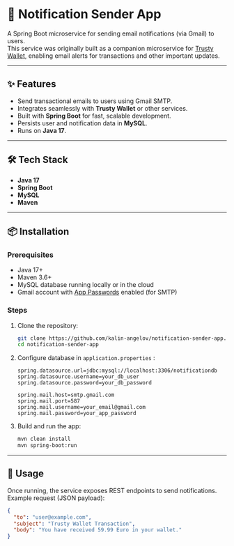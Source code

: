 # 📩 Notification Sender App

A Spring Boot microservice for sending email notifications (via Gmail) to users.  
This service was originally built as a companion microservice for [Trusty Wallet](https://github.com/kalin-angelov/trusty-wallet), enabling email alerts for transactions and other important updates.

---

## ✨ Features
- Send transactional emails to users using Gmail SMTP.
- Integrates seamlessly with **Trusty Wallet** or other services.
- Built with **Spring Boot** for fast, scalable development.
- Persists user and notification data in **MySQL**.
- Runs on **Java 17**.

---

## 🛠 Tech Stack
- **Java 17**
- **Spring Boot**
- **MySQL**
- **Maven**

---

## 📦 Installation

### Prerequisites
- Java 17+
- Maven 3.6+
- MySQL database running locally or in the cloud
- Gmail account with [App Passwords](https://support.google.com/accounts/answer/185833) enabled (for SMTP)

### Steps
1. Clone the repository:

   ```bash
   git clone https://github.com/kalin-angelov/notification-sender-app.git
   cd notification-sender-app

3. Configure database in `application.properties` :
   
    ```properties
    spring.datasource.url=jdbc:mysql://localhost:3306/notificationdb
    spring.datasource.username=your_db_user
    spring.datasource.password=your_db_password
    
    spring.mail.host=smtp.gmail.com
    spring.mail.port=587
    spring.mail.username=your_email@gmail.com
    spring.mail.password=your_app_password

5. Build and run the app:
   
     ```bash
     mvn clean install
     mvn spring-boot:run

---

## 🚀 Usage

Once running, the service exposes REST endpoints to send notifications.
Example request (JSON payload):

  ```json
  {
    "to": "user@example.com",
    "subject": "Trusty Wallet Transaction",
    "body": "You have received 59.99 Euro in your wallet."
  }



